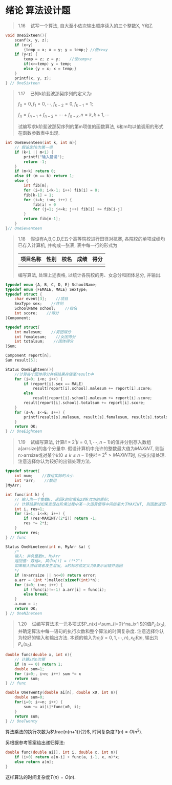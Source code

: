 # 绪论 算法设计题

> 1.16    试写一个算法, 自大至小依次输出顺序读入的三个整数X, Y和Z. 

```c
void OneSixteen(){
    scanf(x, y, z);
    if (x<y) 
        {temp = x; x = y; y = temp;} //使x>=y
    if (y<z) {
        temp = z; z = y;    //使temp>z
        if(x>=temp) y = temp;
        else {y = x; x = temp;}
    }
    printf(x, y, z);
} // OneSixteen
```

> 1.17    已知k阶斐波那契序列的定义为: 
> 
> $f_0 = 0, f_1 = 0, \cdots, f_{k-2} = 0, f_{k-1} = 1;$
> 
> $f_n = f_{n-1} + f_{n-2} + \cdots + f_{n-k}, n = k, k+1, \cdots$
> 
> 试编写求k阶斐波那契序列的第m项值的函数算法, k和m均以值调用的形式在函数参数表中出现. 

```c
int OneSeventeen(int k, int m){
    // 假设定f0为第一项
    if (k<1 || m<1) {
        printf("输入错误");
        return -1;
    }
    if (m<k) return 0;
    else if (m == k) return 1;
    else {
        int fib[m];
        for (i=0; i<k-1; i++) fib[i] = 0;
        fib[k-1] = 1;
        for (i=k; i<m; i++) {
            fib[i] = 0
            for (j=1; j<=k; j++) fib[i] += fib[i-j]
        }
        return fib[m-1];
    }
}// OneSeventeen
```

> 1.18    假设有A,B,C,D,E五个高等院校进行田径对抗赛, 各院校的单项成绩均已存入计算机, 并构成一张表, 表中每一行的形式为
> 
> | 项目名称 | 性别  | 校名  | 成绩  | 得分  |
> | ---- | --- | --- | --- | --- |
> |      |     |     |     |     |
> 
> 编写算法, 处理上述表格, 以统计各院校的男、女总分和团体总分, 并输出. 

```c
typedef enum {A, B, C, D, E} SchoolName;
typedef enum {FEMALE, MALE} SexType;
typedef struct {
    char event[3];    //项目
    SexType sex;    //性别
    SchoolName school;    //校名
    int score;    //得分
}Component;

typedef struct{
    int malesum;    //男团得分
    int femalesum;    //女团得分
    int totalsum;    //团体得分
}Sum;

Component report[n];
Sum result[5];

Status OneEighteen(){
    //计算各个团体得分并将结果存储至result中
    for (i=0; i<n; i++) {
        if (report[i].sex == MALE) 
            result[report[i].school].malesum += report[i].score;
        else
            result[report[i].school].malesum += report[i].score;
        result[report[i].school].totalsum += report[i].score;
    }
    for (s=A; s<=E; s++) {
        printf(result[s].malesum, result[s].femalesum, result[s].totalsum);   
    }
    return OK;
} // OneEighteen
```

> 1.19    试编写算法, 计算$i!\times 2^i(i=0, 1, \cdots, n-1)$的值并分别存入数组a[arrsize]的各个分量中. 假设计算机中允许的整数最大值为$MAXINT$, 则当n>arrsize或对某个$k(0\leqslant k\leqslant n-1)$使$k!\times 2^k>MAXINT$时, 应按出错处理. 注意选择你认为较好的出错处理方法. 

```c
typedef struct{
    int num;    //数组实际的大小
    int *arr;    //数组
}MyArr;

int func(int k) {
    // 输入为一个整数k, 返回k的阶乘和2的k次方的乘积;
    // 计算结果时如果发现在阶乘过程中某一次运算使得中间结果大于MAXINT, 则函数返回-1表示运算溢出;
    int i, res=1;
    for (i=1; i<=k; i++) {
        if (res>MAXINT/(2*i)) return -1;
        res *= 2*i;
    }
    return res;
} // func

Status OneNineteen(int n, MyArr &a) {
    /*
    输入: 非负整数n, MyArr
    返回值: 数组a, 其中a[i] = i!*2^i
    如果输入错误或者发生溢出, a的标志位定义为0表示出错并返回
    */
    if (n>arrsize || n<=0) return error;
    a.arr = (int *)malloc(sizeof(int)*n);
    for (i=0; i<n; i++) {
        if (func(i)!=-1) a.arr[i] = func(i);
        else break;
    }
    a.num = i;
    return OK;
} // OneNIneteen
```

> 1.20    试编写算法求一元多项式$P_n(x)=\sum_{i=0}^na_ix^i$的值$P_n(x_0)$, 并确定算法中每一语句的执行次数和整个算法的时间复杂度. 注意选择你认为较好的输入和输出方法. 本题的输入为$a_i(i=0, 1, \cdots, n), x_0$和$n$, 输出为$P_n(x_0)$. 

```c
double func(double x, int n){
    // 计算x的n次幂
    if (n == 0) return 1;
    double sum=1;
    for (i=0;, i<n; i++) sum *= x
    return sum;
} // func

double OneTwenty(double ai[n], double x0, int n){
    double sum=0;
    for(i=0; i<=n; i++) {
        sum += ai[i]*func(x0, i);
    }
    return sum;
} // OneTwenty
```

算法乘法的执行次数为$\frac{n(n+1)}{2}$, 时间复杂度$T(n) = O(n^2)$. 

另根据参考答案给出递归算法:

```c
double func(double ai[], int i, double x, int n){
    if (i>0) return a[n-i] + func(a, i-1, x, n)*x;
    else return a[n];
}
```

这样算法的时间复杂度$T(n) = O(n)$.
